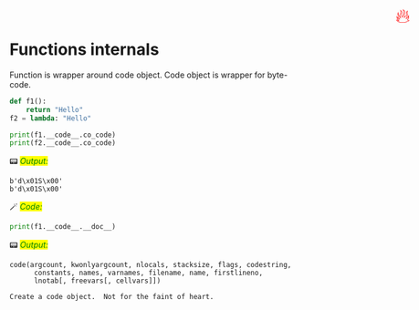 # Functions internals

<span title="Advanced topic" style="position: absolute; top: 25px; right: 30px; font-size: 250%; color:red">🔥</span>

Function is wrapper around code object. Code object is wrapper for byte-code.


```python
def f1():
    return "Hello"
f2 = lambda: "Hello"

print(f1.__code__.co_code)
print(f2.__code__.co_code)
```

📟 _<mark style="color:green;">Output:</mark>_

    b'd\x01S\x00'
    b'd\x01S\x00'



🪄 _<mark style="color:green;">Code:</mark>_

```python
print(f1.__code__.__doc__)
```

📟 _<mark style="color:green;">Output:</mark>_

    code(argcount, kwonlyargcount, nlocals, stacksize, flags, codestring,
          constants, names, varnames, filename, name, firstlineno,
          lnotab[, freevars[, cellvars]])
    
    Create a code object.  Not for the faint of heart.